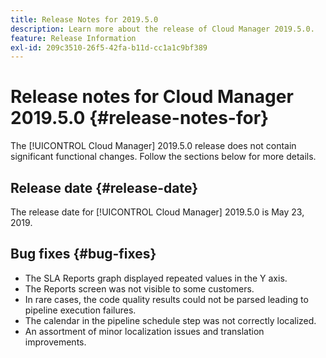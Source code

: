 ```yaml
---
title: Release Notes for 2019.5.0
description: Learn more about the release of Cloud Manager 2019.5.0.
feature: Release Information
exl-id: 209c3510-26f5-42fa-b11d-cc1a1c9bf389
---
```

# Release notes for Cloud Manager 2019.5.0 {#release-notes-for}

The [!UICONTROL Cloud Manager] 2019.5.0 release does not contain significant functional changes. Follow the sections below for more details.

## Release date {#release-date}

The release date for [!UICONTROL Cloud Manager] 2019.5.0 is May 23, 2019.


## Bug fixes {#bug-fixes}

* The SLA Reports graph displayed repeated values in the Y axis.
* The Reports screen was not visible to some customers.
* In rare cases, the code quality results could not be parsed leading to pipeline execution failures.
* The calendar in the pipeline schedule step was not correctly localized.
* An assortment of minor localization issues and translation improvements.
